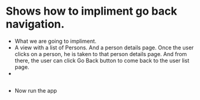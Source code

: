 # Shows how to impliment go back navigation.

- What we are going to impliment.
- A view with a list of Persons. And a person details page. Once the user clicks on a person, he is taken to that person details page. And from there, the user can click Go Back button to come back to the user list page.
- 

```cs

```

- Now run the app
